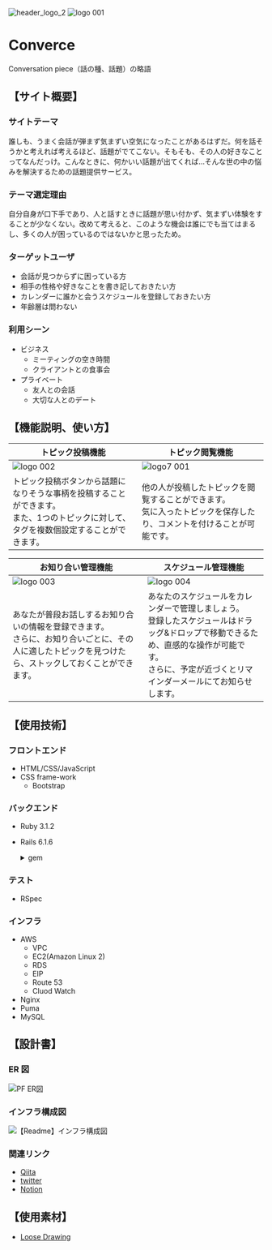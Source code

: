 ![header_logo_2](https://user-images.githubusercontent.com/103019339/184818644-9f710bfa-2035-42d1-8795-6029ab3c8374.png)
![logo 001](https://user-images.githubusercontent.com/103019339/185021321-59dc15e9-a034-4e30-8614-3099b1a7234a.jpeg)

# Converce

Conversation piece（話の種、話題）の略語

## 【サイト概要】

### サイトテーマ

誰しも、うまく会話が弾まず気まずい空気になったことがあるはずだ。何を話そうかと考えれば考えるほど、話題がでてこない。そもそも、その人の好きなことってなんだっけ。こんなときに、何かいい話題が出てくれば…そんな世の中の悩みを解決するための話題提供サービス。

### テーマ選定理由

自分自身が口下手であり、人と話すときに話題が思い付かず、気まずい体験をすることが少なくない。改めて考えると、このような機会は誰にでも当てはまるし、多くの人が困っているのではないかと思ったため。

### ターゲットユーザ

- 会話が見つからずに困っている方
- 相手の性格や好きなことを書き記しておきたい方
- カレンダーに誰かと会うスケジュールを登録しておきたい方
- 年齢層は問わない

### 利用シーン

- ビジネス
  - ミーティングの空き時間
  - クライアントとの食事会
- プライベート
  - 友人との会話
  - 大切な人とのデート

## 【機能説明、使い方】
| トピック投稿機能 | トピック閲覧機能 |
|--|--|
| ![logo 002](https://user-images.githubusercontent.com/103019339/185021334-104dfcb0-dacc-46ab-9181-29b42eea2dd6.jpeg) | ![logo7 001](https://user-images.githubusercontent.com/103019339/185152507-d8f1ed68-ea84-4b55-a642-2f90dfbddad3.jpeg)|
|トピック投稿ボタンから話題になりそうな事柄を投稿することができます。<br>また、1つのトピックに対して、タグを複数個設定することができます。|他の人が投稿したトピックを閲覧することができます。<br>気に入ったトピックを保存したり、コメントを付けることが可能です。|

| お知り合い管理機能                                                                                                 | スケジュール管理機能 |
| -------------------------------------------------------------------------------------------------------------------- | ----- |
|![logo 003](https://user-images.githubusercontent.com/103019339/185021338-6f77e89a-5628-42e8-9d65-1dcc8ec9b8b5.jpeg)| ![logo 004](https://user-images.githubusercontent.com/103019339/185021340-fb321693-7e6f-4662-95a4-962b8e7824ec.jpeg) |
| あなたが普段お話しするお知り合いの情報を登録できます。<br>さらに、お知り合いごとに、その人に適したトピックを見つけたら、ストックしておくことができます。| あなたのスケジュールをカレンダーで管理しましょう。<br>登録したスケジュールはドラッグ&ドロップで移動できるため、直感的な操作が可能です。<br>さらに、予定が近づくとリマインダーメールにてお知らせします。      |

## 【使用技術】

### フロントエンド

- HTML/CSS/JavaScript
- CSS frame-work
  - Bootstrap

### バックエンド

- Ruby 3.1.2
- Rails 6.1.6
  <details>
  <summary>gem</summary>

  - devise, devise-i18n: ユーザー認証
  - kaminari: 無限スクロール(jscroll 併用)
  - ransack: 検索機能
  - rinku: リンク有効化
  - net-smtp, net-pop, net-imap: メール関連
  - meta-tags: SEO 対策
  - whenever: バッチ処理
  - rspec-rails: テスト
  - rubocop, rubocop-performance, rubocop-rails, rubocop-minitest, rubocop-packaging, rubocop-rspec: リファクタリング
  - pry-rails, annotate: デバッグ
  - mysql: データベース
  </details>

### テスト

- RSpec

### インフラ

- AWS
  - VPC
  - EC2(Amazon Linux 2)
  - RDS
  - EIP
  - Route 53
  - Cluod Watch
- Nginx
- Puma
- MySQL

## 【設計書】

### ER 図

![PF ER図](https://user-images.githubusercontent.com/103019339/184848376-1b099d0e-2ed9-4f52-9233-71a64aa9e3e6.jpg)

### インフラ構成図

![【Readme】インフラ構成図](https://user-images.githubusercontent.com/103019339/184938913-ac5f0350-7d23-4285-b6e8-92b902a3eb36.jpg)

### 関連リンク

- [Qiita](https://qiita.com/ten__)
- [twitter](https://twitter.com/poko11542890)
- [Notion](https://witty-uncle-5aa.notion.site/Daily-Report-ae3c06e9df29419e97b5002918e2bb4f)

## 【使用素材】

- [Loose Drawing](https://loosedrawing.com/)
